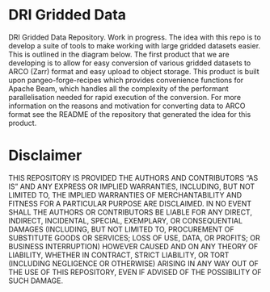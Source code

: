 # DRI Gridded Data

DRI Gridded Data Repository. Work in progress. The idea with this repo is to develop a suite of tools to make working with large gridded datasets easier. This is outlined in the diagram below. 
The first product that we are developing is to allow for easy conversion of various gridded datasets to ARCO (Zarr) format and easy upload to object storage. This product is built upon pangeo-forge-recipes which provides convenience functions for Apache Beam, which handles all the complexity of the performant parallelisation needed for rapid execution of the conversion. For more information on the reasons and motivation for converting data to ARCO format see the README of the repository that generated the idea for this product. 

# Disclaimer

THIS REPOSITORY IS PROVIDED THE AUTHORS AND CONTRIBUTORS “AS IS” AND ANY EXPRESS OR IMPLIED WARRANTIES, INCLUDING, BUT NOT LIMITED TO, THE IMPLIED WARRANTIES OF MERCHANTABILITY AND FITNESS FOR A PARTICULAR PURPOSE ARE DISCLAIMED. IN NO EVENT SHALL THE AUTHORS OR CONTRIBUTORS BE LIABLE FOR ANY DIRECT, INDIRECT, INCIDENTAL, SPECIAL, EXEMPLARY, OR CONSEQUENTIAL DAMAGES (INCLUDING, BUT NOT LIMITED TO, PROCUREMENT OF SUBSTITUTE GOODS OR SERVICES; LOSS OF USE, DATA, OR PROFITS; OR BUSINESS INTERRUPTION) HOWEVER CAUSED AND ON ANY THEORY OF LIABILITY, WHETHER IN CONTRACT, STRICT LIABILITY, OR TORT (INCLUDING NEGLIGENCE OR OTHERWISE) ARISING IN ANY WAY OUT OF THE USE OF THIS REPOSITORY, EVEN IF ADVISED OF THE POSSIBILITY OF SUCH DAMAGE.
